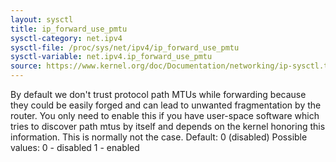 ```yaml
---
layout: sysctl
title: ip_forward_use_pmtu
sysctl-category: net.ipv4
sysctl-file: /proc/sys/net/ipv4/ip_forward_use_pmtu
sysctl-variable: net.ipv4.ip_forward_use_pmtu
source: https://www.kernel.org/doc/Documentation/networking/ip-sysctl.txt
---
```

By default we don't trust protocol path MTUs while forwarding
because they could be easily forged and can lead to unwanted
fragmentation by the router.
You only need to enable this if you have user-space software
which tries to discover path mtus by itself and depends on the
kernel honoring this information. This is normally not the
case.
Default: 0 (disabled)
Possible values:
0 - disabled
1 - enabled

